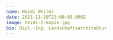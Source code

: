 ```yaml
---
name: Heidi Weiter
date: 2021-11-29T23:00:00.000Z
image: heidi-2-kopie.jpg
bio: Dipl.-Ing. Landschaftsarchitektur
---
```

